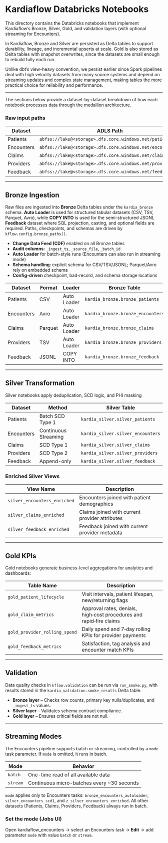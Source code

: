# Kardiaflow Databricks Notebooks

This directory contains the Databricks notebooks that implement Kardiaflow’s Bronze, Silver, Gold, and validation layers (with optional streaming for Encounters).

In Kardiaflow, Bronze and Silver are persisted as Delta tables to support durability,
lineage, and incremental upserts at scale. Gold is also stored as Delta tables with snapshot overwrites,
since the datasets are small enough to rebuild fully each run.

Unlike dbt’s view-heavy convention, we persist earlier since Spark pipelines deal with high velocity datasets from 
many source systems and depend on streaming updates and complex state management, making tables the more practical
choice for reliability and performance.

---

The sections below provide a dataset-by-dataset breakdown of how each notebook processes data through the medallion architecture.

### Raw input paths

| Dataset     | ADLS Path                                                 | Format  |
|------------ |-----------------------------------------------------------|---------|
| Patients    | `abfss://lake@<storage>.dfs.core.windows.net/patients/`   | CSV     |
| Encounters  | `abfss://lake@<storage>.dfs.core.windows.net/encounters/` | Avro    |
| Claims      | `abfss://lake@<storage>.dfs.core.windows.net/claims/`     | Parquet |
| Providers   | `abfss://lake@<storage>.dfs.core.windows.net/providers/`  | TSV     |
| Feedback    | `abfss://lake@<storage>.dfs.core.windows.net/feedback/`   | JSONL   |

---

## Bronze Ingestion

Raw files are ingested into **Bronze** Delta tables under the `kardia_bronze` schema. **Auto Loader** is used for structured tabular datasets (CSV, TSV, Parquet, Avro), while **COPY INTO** is used for the semi-structured JSONL **Feedback** dataset where SQL projection, casting, and optional fields are required. Paths, checkpoints, and schemas are driven by `kflow.config.bronze_paths()`.

- **Change Data Feed (CDF)** enabled on all Bronze tables  
- **Audit columns**: `_ingest_ts`, `_source_file`, `_batch_id`  
- **Auto Loader** for batch-style runs (Encounters can also run in streaming mode)  
- **Schema handling**: explicit schema for CSV/TSV/JSONL; Parquet/Avro rely on embedded schema
- **Config-driven** checkpoint, bad-record, and schema storage locations

| Dataset     | Format   | Loader       | Bronze Table                      |
|-------------|----------|--------------|-----------------------------------|
| Patients    | CSV      | Auto Loader  | `kardia_bronze.bronze_patients`   |
| Encounters  | Avro     | Auto Loader  | `kardia_bronze.bronze_encounters` |
| Claims      | Parquet  | Auto Loader  | `kardia_bronze.bronze_claims`     |
| Providers   | TSV      | Auto Loader  | `kardia_bronze.bronze_providers`  |
| Feedback    | JSONL    | COPY INTO    | `kardia_bronze.bronze_feedback`   |

---

## Silver Transformation

Silver notebooks apply deduplication, SCD logic, and PHI masking

| Dataset     | Method               | Silver Table                        |
|-------------|----------------------|-------------------------------------|
| Patients    | Batch SCD Type 1     | `kardia_silver.silver_patients`     |
| Encounters  | Continuous Streaming | `kardia_silver.silver_encounters`   |
| Claims      | SCD Type 1           | `kardia_silver.silver_claims`       |
| Providers   | SCD Type 2           | `kardia_silver.silver_providers`    |
| Feedback    | Append-only          | `kardia_silver.silver_feedback`     |

### Enriched Silver Views

| View Name                    | Description                                      |
|-----------------------------|--------------------------------------------------|
| `silver_encounters_enriched`| Encounters joined with patient demographics      |
| `silver_claims_enriched`    | Claims joined with current provider attributes   |
| `silver_feedback_enriched`  | Feedback joined with current provider metadata   |

---

## Gold KPIs

Gold notebooks generate business-level aggregations for analytics and dashboards:

| Table Name                    | Description                                                  |
|------------------------------|--------------------------------------------------------------|
| `gold_patient_lifecycle`     | Visit intervals, patient lifespan, new/returning flags       |
| `gold_claim_metrics`       | Approval rates, denials, high‑cost procedures and rapid‑fire claims               |
| `gold_provider_rolling_spend`| Daily spend and 7‑day rolling KPIs for provider payments     |
| `gold_feedback_metrics`      | Satisfaction, tag analysis and encounter match KPIs       |

---

## Validation

Data quality checks in `kflow.validation` can be run via `run_smoke.py`, with results stored in the `kardia_validation.smoke_results` Delta table.  

- **Bronze layer** – Checks row counts, primary key nulls/duplicates, and `_ingest_ts` values.  
- **Silver layer** – Validates schema contract compliance.  
- **Gold layer** – Ensures critical fields are not null.  

---

## Streaming Modes

The Encounters pipeline supports batch or streaming, controlled by a `mode` task parameter. If `mode` is omitted, it runs in batch.

| Mode     | Behavior                                      |
|----------|-----------------------------------------------|
| `batch`  | One-time read of all available data           |
| `stream` | Continuous micro-batches every ~30 seconds    |

`mode` applies only to Encounters tasks: `bronze_encounters_autoloader`, `silver_encounters_scd1`, and `z_silver_encounters_enriched`. All other datasets (Patients, Claims, Providers, Feedback) always run in batch.

### Set the mode (Jobs UI)

Open kardiaflow_encounters → select an Encounters task → **Edit** → add parameter `mode` with value `batch` or 
`stream`.